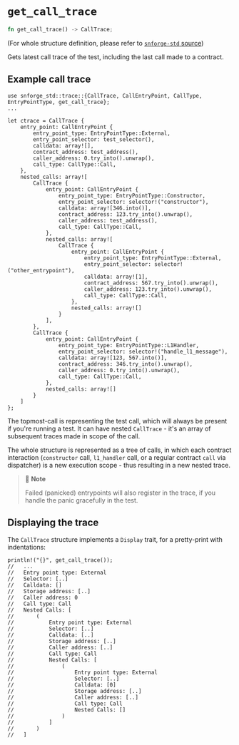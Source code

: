 # `get_call_trace`

```rust
fn get_call_trace() -> CallTrace;
```

(For whole structure definition, please refer to [`snforge-std` source](https://github.com/foundry-rs/starknet-foundry/tree/v0.16.0/snforge_std))

Gets latest call trace of the test, including the last call made to a contract.

## Example call trace
```cairo
use snforge_std::trace::{CallTrace, CallEntryPoint, CallType, EntryPointType, get_call_trace};
...

let ctrace = CallTrace {
    entry_point: CallEntryPoint {
        entry_point_type: EntryPointType::External,
        entry_point_selector: test_selector(),
        calldata: array![],
        contract_address: test_address(),
        caller_address: 0.try_into().unwrap(),
        call_type: CallType::Call,
    },
    nested_calls: array![
        CallTrace {
            entry_point: CallEntryPoint {
                entry_point_type: EntryPointType::Constructor,
                entry_point_selector: selector!("constructor"),
                calldata: array![346.into()],
                contract_address: 123.try_into().unwrap(),
                caller_address: test_address(),
                call_type: CallType::Call,
            },
            nested_calls: array![
                CallTrace {
                    entry_point: CallEntryPoint {
                        entry_point_type: EntryPointType::External,
                        entry_point_selector: selector!("other_entrypoint"),
                        calldata: array![1],
                        contract_address: 567.try_into().unwrap(),
                        caller_address: 123.try_into().unwrap(),
                        call_type: CallType::Call,
                    },
                    nested_calls: array![]
                }
            ],
        },
        CallTrace {
            entry_point: CallEntryPoint {
                entry_point_type: EntryPointType::L1Handler,
                entry_point_selector: selector!("handle_l1_message"),
                calldata: array![123, 567.into()],
                contract_address: 346.try_into().unwrap(),
                caller_address: 0.try_into().unwrap(),
                call_type: CallType::Call,
            },
            nested_calls: array![]
        }
    ]
};
```

The topmost-call is representing the test call, which will always be present if you're running a test.
It can have nested `CallTrace` - it's an array of subsequent traces made in scope of the call.

The whole structure is represented as a tree of calls, in which each contract interaction (`constructor` call, `l1_handler` call, or a regular contract `call` via dispatcher) is a new execution scope - thus resulting in a new nested trace.


> 📝 **Note**
> 
> Failed (panicked) entrypoints will also register in the trace, 
> if you handle the panic gracefully in the test. 

## Displaying the trace

The `CallTrace` structure implements a `Display` trait, for a pretty-print with indentations:

```cairo
println!("{}", get_call_trace());
//   ...
//   Entry point type: External
//   Selector: [..]
//   Calldata: []
//   Storage address: [..]
//   Caller address: 0
//   Call type: Call
//   Nested Calls: [
//       (
//           Entry point type: External
//           Selector: [..]
//           Calldata: [..]
//           Storage address: [..]
//           Caller address: [..]
//           Call type: Call
//           Nested Calls: [
//               (
//                   Entry point type: External
//                   Selector: [..]
//                   Calldata: [0]
//                   Storage address: [..]
//                   Caller address: [..]
//                   Call type: Call
//                   Nested Calls: []
//               )
//           ]
//       )
//   ]
```